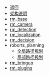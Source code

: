 
* [返回]()
* [架构说明](digging_deeper/sdk_docs/architecture.md)
* [rm_base](digging_deeper/sdk_docs/roborts_base.md)
* [rm_camera](digging_deeper/sdk_docs/roborts_camera.md)
* [rm_detection](digging_deeper/sdk_docs/roborts_detection.md)
* [rm_localization](digging_deeper/sdk_docs/roborts_localization.md)
* [rm_decision](digging_deeper/sdk_docs/roborts_decision.md)
* roborts_planning
  * [全局路径规划](digging_deeper/sdk_docs/roborts_planning_global_planner.md)
  * [局部路径规划](digging_deeper/sdk_docs/roborts_planning_local_planner.md)
* [rm_bringup](digging_deeper/sdk_docs/roborts_bringup.md)
* [rm_plugins](digging_deeper/sdk_docs/rm_plugins.md)



